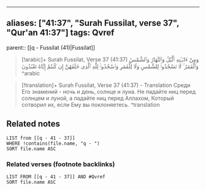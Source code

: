 
---
aliases: ["41:37", "Surah Fussilat, verse 37", "Qur'an 41:37"]
tags: Qvref
---

parent:: [[q - Fussilat (41)|Fussilat]]

> [!arabic]+ Surah Fussilat, Verse 37 (41:37)
> <span class="quran-arabic">وَمِنْ ءَايَـٰتِهِ ٱلَّيْلُ وَٱلنَّهَارُ وَٱلشَّمْسُ وَٱلْقَمَرُ ۚ لَا تَسْجُدُوا۟ لِلشَّمْسِ وَلَا لِلْقَمَرِ وَٱسْجُدُوا۟ لِلَّهِ ٱلَّذِى خَلَقَهُنَّ إِن كُنتُمْ إِيَّاهُ تَعْبُدُونَ</span>
^arabic

> [!translation]+ Surah Fussilat, Verse 37 (41:37) - Translation
> Среди Его знамений - ночь и день, солнце и луна. Не падайте ниц перед солнцем и луной, а падайте ниц перед Аллахом, Который сотворил их, если Ему вы поклоняетесь.
^translation



## Related notes
```dataview
LIST from [[q - 41 - 37]]
WHERE !contains(file.name, "q - ")
SORT file.name ASC
```

### Related verses (footnote backlinks)
```dataview
LIST FROM [[q - 41 - 37]] AND #Qvref
SORT file.name ASC
```

